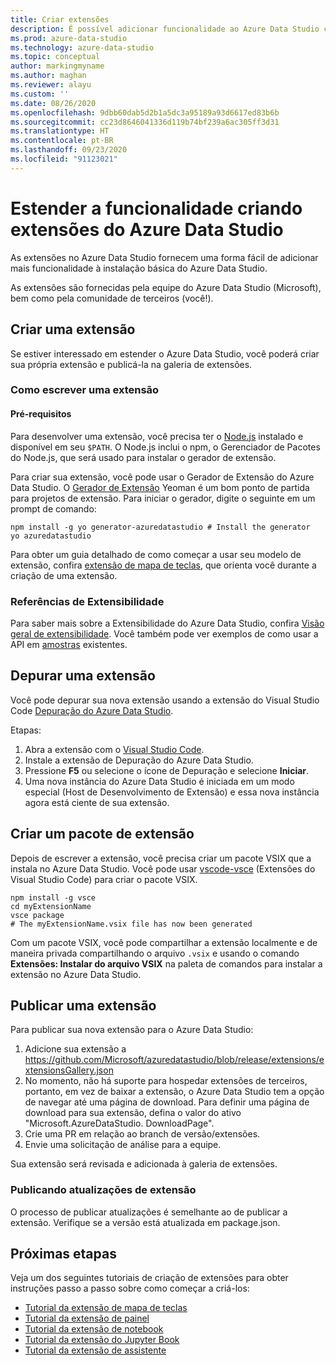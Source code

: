 ```yaml
---
title: Criar extensões
description: É possível adicionar funcionalidade ao Azure Data Studio com uma extensão. Saiba como criar uma e publicá-la na galeria de extensões.
ms.prod: azure-data-studio
ms.technology: azure-data-studio
ms.topic: conceptual
author: markingmyname
ms.author: maghan
ms.reviewer: alayu
ms.custom: ''
ms.date: 08/26/2020
ms.openlocfilehash: 9dbb60dab5d2b1a5dc3a95189a93d6617ed83b6b
ms.sourcegitcommit: cc23d8646041336d119b74bf239a6ac305ff3d31
ms.translationtype: HT
ms.contentlocale: pt-BR
ms.lasthandoff: 09/23/2020
ms.locfileid: "91123021"
---
```

# <a name="extend-the-functionality-by-creating-azure-data-studio-extensions"></a>Estender a funcionalidade criando extensões do Azure Data Studio

As extensões no Azure Data Studio fornecem uma forma fácil de adicionar mais funcionalidade à instalação básica do Azure Data Studio.

As extensões são fornecidas pela equipe do Azure Data Studio (Microsoft), bem como pela comunidade de terceiros (você!).

## <a name="author-an-extension"></a>Criar uma extensão

Se estiver interessado em estender o Azure Data Studio, você poderá criar sua própria extensão e publicá-la na galeria de extensões.

### <a name="writing-an-extension"></a>Como escrever uma extensão

#### <a name="prerequisites"></a>Pré-requisitos

Para desenvolver uma extensão, você precisa ter o [Node.js](https://nodejs.org/) instalado e disponível em seu `$PATH`. O Node.js inclui o npm, o Gerenciador de Pacotes do Node.js, que será usado para instalar o gerador de extensão.

Para criar sua extensão, você pode usar o Gerador de Extensão do Azure Data Studio. O [Gerador de Extensão](https://www.npmjs.com/package/generator-azuredatastudio) Yeoman é um bom ponto de partida para projetos de extensão. Para iniciar o gerador, digite o seguinte em um prompt de comando:

```console
npm install -g yo generator-azuredatastudio # Install the generator
yo azuredatastudio
```

Para obter um guia detalhado de como começar a usar seu modelo de extensão, confira [extensão de mapa de teclas](keymap-extension.md), que orienta você durante a criação de uma extensão.

### <a name="extensibility-references"></a>Referências de Extensibilidade

Para saber mais sobre a Extensibilidade do Azure Data Studio, confira [Visão geral de extensibilidade](../extensibility.md). Você também pode ver exemplos de como usar a API em [amostras](https://github.com/Microsoft/azuredatastudio/tree/main/samples) existentes.

## <a name="debug-an-extension"></a>Depurar uma extensão

Você pode depurar sua nova extensão usando a extensão do Visual Studio Code [Depuração do Azure Data Studio](https://github.com/kevcunnane/sqlops-debug).

Etapas:

1. Abra a extensão com o [Visual Studio Code](https://code.visualstudio.com/).
2. Instale a extensão de Depuração do Azure Data Studio.
3. Pressione **F5** ou selecione o ícone de Depuração e selecione **Iniciar**.
4. Uma nova instância do Azure Data Studio é iniciada em um modo especial (Host de Desenvolvimento de Extensão) e essa nova instância agora está ciente de sua extensão.

## <a name="create-an-extension-package"></a>Criar um pacote de extensão

Depois de escrever a extensão, você precisa criar um pacote VSIX que a instala no Azure Data Studio. Você pode usar [vscode-vsce](https://github.com/Microsoft/vscode-vsce) (Extensões do Visual Studio Code) para criar o pacote VSIX.

```console
npm install -g vsce
cd myExtensionName
vsce package
# The myExtensionName.vsix file has now been generated
```

Com um pacote VSIX, você pode compartilhar a extensão localmente e de maneira privada compartilhando o arquivo `.vsix` e usando o comando **Extensões: Instalar do arquivo VSIX** na paleta de comandos para instalar a extensão no Azure Data Studio.

## <a name="publish-an-extension"></a>Publicar uma extensão

Para publicar sua nova extensão para o Azure Data Studio:

1. Adicione sua extensão a https://github.com/Microsoft/azuredatastudio/blob/release/extensions/extensionsGallery.json
2. No momento, não há suporte para hospedar extensões de terceiros, portanto, em vez de baixar a extensão, o Azure Data Studio tem a opção de navegar até uma página de download. Para definir uma página de download para sua extensão, defina o valor do ativo "Microsoft.AzureDataStudio. DownloadPage".
3. Crie uma PR em relação ao branch de versão/extensões.
4. Envie uma solicitação de análise para a equipe.

Sua extensão será revisada e adicionada à galeria de extensões.

### <a name="publishing-extension-updates"></a>Publicando atualizações de extensão

O processo de publicar atualizações é semelhante ao de publicar a extensão. Verifique se a versão está atualizada em package.json.

## <a name="next-steps"></a>Próximas etapas

Veja um dos seguintes tutoriais de criação de extensões para obter instruções passo a passo sobre como começar a criá-los:

- [Tutorial da extensão de mapa de teclas](keymap-extension.md)
- [Tutorial da extensão de painel](dashboard-extension.md)
- [Tutorial da extensão de notebook](notebook-extension.md)
- [Tutorial da extensão do Jupyter Book](jupyter-book-extension.md)
- [Tutorial da extensão de assistente](wizard-extension.md)